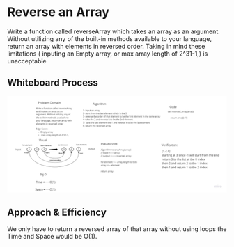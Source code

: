 # Reverse an Array 

Write a function called reverseArray which takes an array as an argument. Without utilizing any of the built-in methods available to your language, return an array with elements in reversed order.
Taking in mind these limitations ( inputing an Empty array, or max array length of 2^31-1,) is 
unacceptable 

 

## Whiteboard Process

![Reverse an Array](../class01/array-reverse.jpg)

## Approach & Efficiency

We only have to return a reversed array of that array without using loops 
the Time and Space would be O(1).